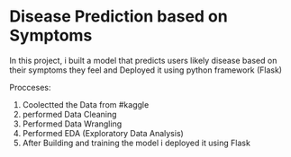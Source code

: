 # Disease Prediction based on Symptoms

In this project, i built a model that predicts users likely disease based on their symptoms they feel and Deployed it using python framework (Flask)

Procceses:

1. Coolectted the Data from #kaggle
2. performed Data Cleaning
3. Performed Data Wrangling
4. Performed EDA (Exploratory Data Analysis)
5. After Building and training the model i deployed it using Flask
